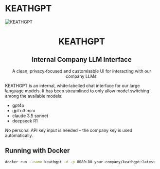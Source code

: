 # KEATHGPT

![KEATHGPT](./banner.png)

<h1 align="center">KEATHGPT</h1>
<h2 align="center">Internal Company LLM Interface</h2>
<p align="center">A clean, privacy‐focused and customisable UI for interacting with our company LLMs.</p>

KEATHGPT is an internal, white‐labelled chat interface for our large language models. It has been streamlined to only allow model switching among the available models:
- gpt4o
- gpt o3 mini
- claude 3.5 sonnet
- deepseek R1

No personal API key input is needed – the company key is used automatically.

## Running with Docker

```bash
docker run --name keathgpt -d -p 8080:80 your-company/keathgpt:latest
